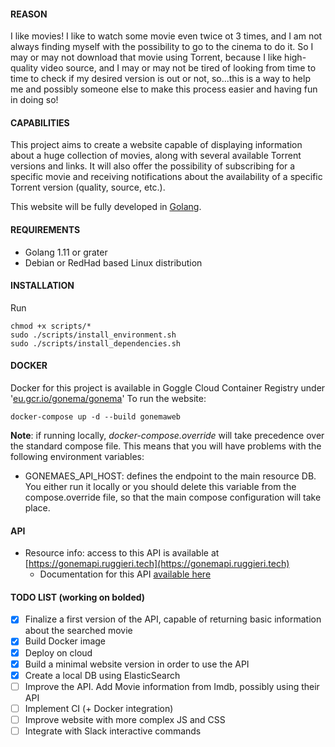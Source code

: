 #### REASON
I like movies!
I like to watch some movie even twice ot 3 times, and I am not always
finding myself with the possibility to go to the cinema to do it.
So I may or may not download that movie using Torrent, because
I like high-quality video source, and I may or may not be tired of looking
from time to time to check if my desired version is out or not, so...this is a way
to help me and possibly someone else to make this process easier and having fun in doing so!



#### CAPABILITIES
This project aims to create a website capable of displaying information about a 
huge collection of movies, along with several available Torrent versions and links.
It will also offer the possibility of subscribing for a specific movie and receiving notifications
about the availability of a specific Torrent version (quality, source, etc.).

This website will be fully developed in [Golang](https://golang.org/).



#### REQUIREMENTS
- Golang 1.11 or grater
- Debian or RedHad based Linux distribution


#### INSTALLATION
Run
```
chmod +x scripts/*
sudo ./scripts/install_environment.sh
sudo ./scripts/install_dependencies.sh
```

#### DOCKER
Docker for this project is available in Goggle Cloud Container Registry under '[eu.gcr.io/gonema/gonema](eu.gcr.io/gonema/gonema)'
To run the website:
```
docker-compose up -d --build gonemaweb
```

**Note**: if running locally, *docker-compose.override* will take precedence over the standard compose
file. This means that you will have problems with the following environment variables:
* GONEMAES_API_HOST: defines the endpoint to the main resource DB. You either run it locally or
you should delete this variable from the compose.override file, so that the main compose configuration
will take place.


#### API
* Resource info: access to this API is available at [https://gonemapi.ruggieri.tech](https://gonemapi.ruggieri.tech)
    * Documentation for this API [available here](cmd/visualResourceServer/README.md)

#### TODO LIST (working on bolded)
- [X] Finalize a first version of the API, capable of returning basic information
about the searched movie
- [X] Build Docker image
- [X] Deploy on cloud
- [X] Build a minimal website version in order to use the API
- [X] Create a local DB using ElasticSearch
- [ ] Improve the API. Add Movie information from Imdb, possibly using their API
- [ ] Implement CI (+ Docker integration)
- [ ] Improve website with more complex JS and CSS
- [ ] Integrate with Slack interactive commands
